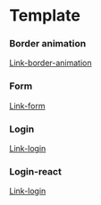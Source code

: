 # Template

### Border animation

[Link-border-animation](https://border-animation.netlify.app/)

### Form

[Link-form](https://formtemplate.vercel.app/)

### Login

[Link-login](https://login-template03.netlify.app/)
### Login-react

[Link-login](https://login-react-jeanll7.vercel.app)

